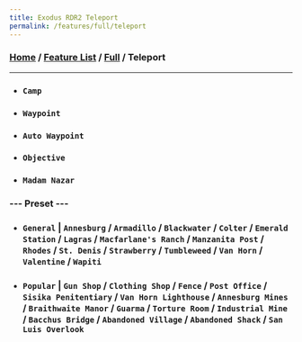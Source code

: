 ```yaml
---
title: Exodus RDR2 Teleport
permalink: /features/full/teleport
---
```

### [Home](/) / [Feature List](/features) / [Full](/features/full) / Teleport
---
- ### `Camp`
- ### `Waypoint`
- ### `Auto Waypoint`
- ### `Objective`
- ### `Madam Nazar`
### --- Preset ---
- ### `General` | `Annesburg` / `Armadillo` / `Blackwater` / `Colter` / `Emerald Station` / `Lagras` / `Macfarlane's Ranch` / `Manzanita Post` / `Rhodes` / `St. Denis` / `Strawberry` / `Tumbleweed` / `Van Horn` / `Valentine` / `Wapiti`
- ### `Popular` | `Gun Shop` / `Clothing Shop` / `Fence` / `Post Office` / `Sisika Penitentiary` / `Van Horn Lighthouse` / `Annesburg Mines` / `Braithwaite Manor` / `Guarma` / `Torture Room` / `Industrial Mine` / `Bacchus Bridge` / `Abandoned Village` / `Abandoned Shack` / `San Luis Overlook`
